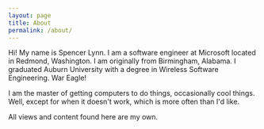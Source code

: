 ```yaml
---
layout: page
title: About
permalink: /about/
---
```


Hi! My name is Spencer Lynn. I am a software engineer at Microsoft located in Redmond, Washington. I am originally from Birmingham, Alabama. I graduated Auburn University with a degree in Wireless Software Engineering. War Eagle!

I am the master of getting computers to do things, occasionally cool things. Well, except for when it doesn't work, which is more often than I'd like.

All views and content found here are my own.